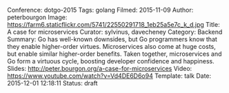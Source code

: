 Conference: dotgo-2015
Tags: golang
Filmed: 2015-11-09
Author: peterbourgon
Image: https://farm6.staticflickr.com/5741/22550291718_1eb25a5e7c_k_d.jpg
Title: A case for microservices
Curator: sylvinus, davecheney
Category: Backend
Summary: Go has well-known downsides, but Go programmers know that they enable higher-order virtues. Microservices also come at huge costs, but enable similar higher-order benefits. Taken together, microservices and Go form a virtuous cycle, boosting developer confidence and happiness.
Slides: http://peter.bourgon.org/a-case-for-microservices
Video: https://www.youtube.com/watch?v=Vd4DE6D6o94
Template: talk
Date: 2015-12-01 12:18:11
Status: draft